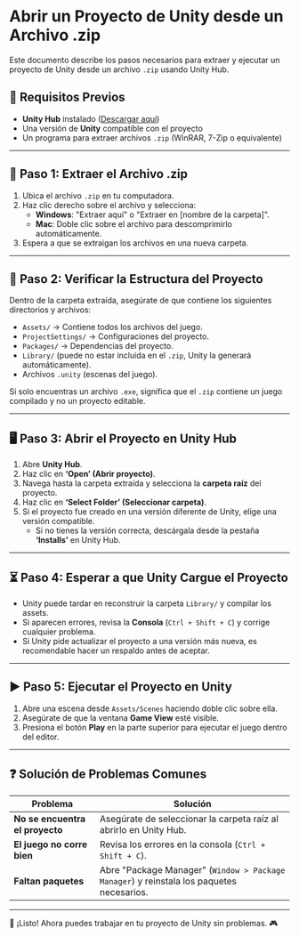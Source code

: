 # Abrir un Proyecto de Unity desde un Archivo .zip

Este documento describe los pasos necesarios para extraer y ejecutar un proyecto de Unity desde un archivo `.zip` usando Unity Hub.

## 📌 Requisitos Previos
- **Unity Hub** instalado ([Descargar aquí](https://unity.com/download))
- Una versión de **Unity** compatible con el proyecto
- Un programa para extraer archivos `.zip` (WinRAR, 7-Zip o equivalente)

---

## 📂 Paso 1: Extraer el Archivo .zip
1. Ubica el archivo `.zip` en tu computadora.
2. Haz clic derecho sobre el archivo y selecciona:
   - **Windows**: "Extraer aquí" o "Extraer en [nombre de la carpeta]".
   - **Mac**: Doble clic sobre el archivo para descomprimirlo automáticamente.
3. Espera a que se extraigan los archivos en una nueva carpeta.

---

## 📁 Paso 2: Verificar la Estructura del Proyecto
Dentro de la carpeta extraída, asegúrate de que contiene los siguientes directorios y archivos:
- `Assets/` → Contiene todos los archivos del juego.
- `ProjectSettings/` → Configuraciones del proyecto.
- `Packages/` → Dependencias del proyecto.
- `Library/` (puede no estar incluida en el `.zip`, Unity la generará automáticamente).
- Archivos `.unity` (escenas del juego).

Si solo encuentras un archivo `.exe`, significa que el `.zip` contiene un juego compilado y no un proyecto editable.

---

## 🖥️ Paso 3: Abrir el Proyecto en Unity Hub
1. Abre **Unity Hub**.
2. Haz clic en **‘Open’ (Abrir proyecto)**.
3. Navega hasta la carpeta extraída y selecciona la **carpeta raíz** del proyecto.
4. Haz clic en **‘Select Folder’ (Seleccionar carpeta)**.
5. Si el proyecto fue creado en una versión diferente de Unity, elige una versión compatible.
   - Si no tienes la versión correcta, descárgala desde la pestaña **‘Installs’** en Unity Hub.

---

## ⏳ Paso 4: Esperar a que Unity Cargue el Proyecto
- Unity puede tardar en reconstruir la carpeta `Library/` y compilar los assets.
- Si aparecen errores, revisa la **Consola** (`Ctrl + Shift + C`) y corrige cualquier problema.
- Si Unity pide actualizar el proyecto a una versión más nueva, es recomendable hacer un respaldo antes de aceptar.

---

## ▶️ Paso 5: Ejecutar el Proyecto en Unity
1. Abre una escena desde `Assets/Scenes` haciendo doble clic sobre ella.
2. Asegúrate de que la ventana **Game View** esté visible.
3. Presiona el botón **Play** en la parte superior para ejecutar el juego dentro del editor.

---

## ❓ Solución de Problemas Comunes
| Problema | Solución |
|----------|----------|
| **No se encuentra el proyecto** | Asegúrate de seleccionar la carpeta raíz al abrirlo en Unity Hub. |
| **El juego no corre bien** | Revisa los errores en la consola (`Ctrl + Shift + C`). |
| **Faltan paquetes** | Abre "Package Manager" (`Window > Package Manager`) y reinstala los paquetes necesarios. |

---

🚀 ¡Listo! Ahora puedes trabajar en tu proyecto de Unity sin problemas. 🎮
